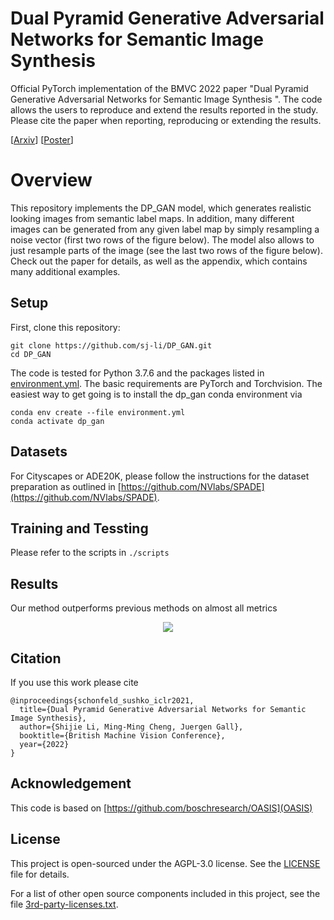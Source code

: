 # Dual Pyramid Generative Adversarial Networks for Semantic Image Synthesis

Official PyTorch implementation of the BMVC  2022 paper "Dual Pyramid Generative Adversarial Networks for Semantic Image Synthesis
". The code allows the users to
reproduce and extend the results reported in the study. Please cite the paper when reporting, reproducing or extending the results.

[[Arxiv](https://arxiv.org/abs/2210.04085)]  [[Poster](https://bmvc2022.mpi-inf.mpg.de/0285_poster.pdf)]

# Overview

This repository implements the DP_GAN model, which generates realistic looking images from semantic label maps. In addition, many different images can be generated from any given label map by simply resampling a noise vector (first two rows of the figure below). The model also allows to just resample parts of the image (see the last two rows of the figure below). Check out the paper for details, as well as the appendix, which contains many additional examples.


## Setup
First, clone this repository:
```
git clone https://github.com/sj-li/DP_GAN.git
cd DP_GAN
```
The code is tested for Python 3.7.6 and the packages listed in [environment.yml](environment.yml).
The basic requirements are PyTorch and Torchvision.
The easiest way to get going is to install the dp_gan conda environment via
```
conda env create --file environment.yml
conda activate dp_gan
```
## Datasets

For Cityscapes or ADE20K, please follow the instructions for the dataset preparation as outlined in [https://github.com/NVlabs/SPADE](https://github.com/NVlabs/SPADE).

## Training and Tessting

Please refer to the scripts in ```./scripts```

## Results
Our method outperforms previous methods on almost all metrics

<p align="center">
<img src="figs/results.png" >
</p>


## Citation
If you use this work please cite
```
@inproceedings{schonfeld_sushko_iclr2021,
  title={Dual Pyramid Generative Adversarial Networks for Semantic Image Synthesis},
  author={Shijie Li, Ming-Ming Cheng, Juergen Gall},
  booktitle={British Machine Vision Conference},
  year={2022}
}   
```

## Acknowledgement

This code is based on [https://github.com/boschresearch/OASIS](OASIS)

## License

This project is open-sourced under the AGPL-3.0 license. See the
[LICENSE](LICENSE) file for details.

For a list of other open source components included in this project, see the
file [3rd-party-licenses.txt](3rd-party-licenses.txt).
